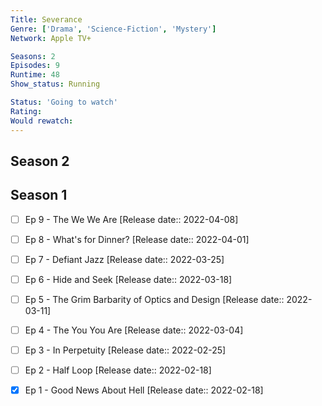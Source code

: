 ```yaml
---
Title: Severance
Genre: ['Drama', 'Science-Fiction', 'Mystery']
Network: Apple TV+

Seasons: 2
Episodes: 9
Runtime: 48
Show_status: Running

Status: 'Going to watch'
Rating: 
Would rewatch: 
---
```


## Season 2

## Season 1
- [ ] Ep 9 - The We We Are [Release date:: 2022-04-08]
- [ ] Ep 8 - What's for Dinner? [Release date:: 2022-04-01]
- [ ] Ep 7 - Defiant Jazz [Release date:: 2022-03-25]
- [ ] Ep 6 - Hide and Seek [Release date:: 2022-03-18]
- [ ] Ep 5 - The Grim Barbarity of Optics and Design [Release date:: 2022-03-11]
- [ ] Ep 4 - The You You Are [Release date:: 2022-03-04]
- [ ] Ep 3 - In Perpetuity [Release date:: 2022-02-25]
- [ ] Ep 2 - Half Loop [Release date:: 2022-02-18]
- [x] Ep 1 - Good News About Hell [Release date:: 2022-02-18]


